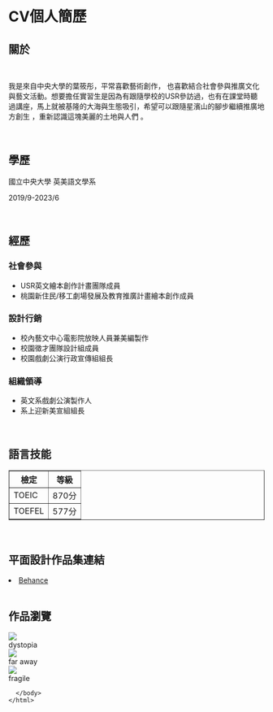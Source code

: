 # CV個人簡歷
<!DOCTYPE html>
<html>
 <link rel="stylesheet" href="mystyle.css"
  <body>
    <div>
      <h2>關於</h2>
      <br>
      <p>我是來自中央大學的葉筱彤，平常喜歡藝術創作，
也喜歡結合社會參與推廣文化與藝文活動。想要擔任實習生是因為有跟隨學校的USR參訪過，也有在課堂時聽過講座，馬上就被基隆的大海與生態吸引，希望可以跟隨星濱山的腳步繼續推廣地方創生 ，重新認識這塊美麗的土地與人們 。</p>
      <br>
      <h2>學歷</h2>
      <p>國立中央大學 英美語文學系</p>
      <p>2019/9-2023/6</p>
      <br>
      <h2>經歷</h2>
      <h3>社會參與</h3>
      <div>
        <ul>
          <li>USR英文繪本創作計畫團隊成員</li>
          <li>桃園新住民/移工劇場發展及教育推廣計畫繪本創作成員</li>
        </ul>
       <div>
         <h3>設計行銷</h3>
       </div>
        <ul>
          <li>校內藝文中心電影院放映人員兼美編製作</li>
          <li>校園徵才團隊設計組成員</li>
          <li>校園戲劇公演行政宣傳組組長</li>
        </ul>
       </div>
       <h3>組織領導</h3>
       <div>
        <ul>
          <li>英文系戲劇公演製作人</li>
          <li>系上迎新美宣組組長</li>
        </ul>
       </div>
      <br>
      <h2>語言技能</h2>
        <table border="1">
        <tr>
          <th>檢定</th>
          <th>等級</th>
         </tr>
         <tr>
           <td>TOEIC</td>
           <td>870分</td>
          </tr>
          <tr>
            <td>TOEFEL</td>
            <td>577分</td>
          </tr>
        </table>
      <br>
      <h2>平面設計作品集連結</h2>
      <li><a href= "https://www.behance.net/teresayeh2caf3">Behance</a></li>
      <br>
      <h2>作品瀏覽</h2>
          <div class="gallery">
           <img src="art profolio/dystopia.png">
         </a>
          <div class="remarks">
            dystopia
          </div>
        </div>
          <div class="gallery">
          <img src="https://mir-s3-cdn-cf.behance.net/projects/max_808/a02b11113640517.Y3JvcCw1ODQ5LDQ1NzUsNDMsMA.png"
          >
          <div class="remarks">
            far away
          </div>
        </div>
        <div class="gallery">
          <img src="https://mir-s3-cdn-cf.behance.net/projects/max_808/183694112044681.Y3JvcCwxMjAwLDkzOCwwLDA.jpg"
        >
          <div class="remarks">
            fragile
          </div>
        </div>

      </body>
    </html>
